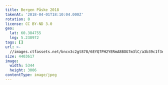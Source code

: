 ```yaml
---
title: Bergen Påske 2018
takenAt: '2018-04-01T18:10:04.000Z'
rotation: 0
license: CC BY-ND 3.0
geo:
  lat: 60.384755
  lng: 5.238972
tags: []
url: >-
  //images.ctfassets.net/bncv3c2gt878/6EYQ7PH2YERmA8BOG7m3lC/a3b39c1f3e31f215382fb820c1332596/bergen-pske-2018_41134488922_o
size: 4403617
image:
  width: 5344
  height: 3006
contentType: image/jpeg
---
```


